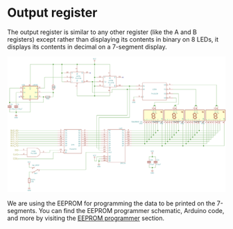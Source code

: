 # Output register
The output register is similar to any other register (like the A and B registers) except rather than displaying its contents in binary on 8 LEDs, it displays its contents in decimal on a 7-segment display. <br/>

<div style="text-align:center"><img src="./schematics/output%20.png" class="full-width"/></div> 

We are using the EEPROM for programming the data to be printed on the 7-segments. You can find the EEPROM programmer schematic, Arduino code, and more by visiting the [EEPROM programmer](../EEPROM%20programmer/) section.